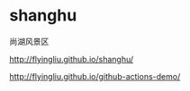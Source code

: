 shanghu
=======

尚湖风景区

http://flyingliu.github.io/shanghu/


http://flyingliu.github.io/github-actions-demo/
